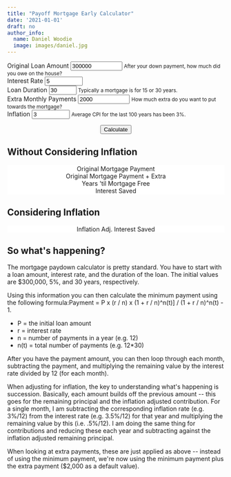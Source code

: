 ```yaml
---
title: "Payoff Mortgage Early Calculator"
date: '2021-01-01'
draft: no
author_info:
  name: Daniel Woodie
  image: images/daniel.jpg
---
```



<script src="https://unpkg.com/intersection-observer"></script>
<script src="https://unpkg.com/scrollama"></script>
<script src="https://d3js.org/d3.v6.js"></script>
<script src=//cdnjs.cloudflare.com/ajax/libs/seedrandom/2.3.10/seedrandom.min.js></script>

<!-- Ezoic - under_page_title - under_page_title -->
<div id="ezoic-pub-ad-placeholder-105"> </div>
<!-- End Ezoic - under_page_title - under_page_title -->


<main>
<form>
  <div class="container">
    <div class="row">
      <div class="form-group col-sm-3">
        <label for="original_loan_amount">Original Loan Amount</label>
        <input type="number" class="form-control" id="original_loan_amount" aria-describedby="original_loan_amount_help" value="300000" min="0" max="1000000000">
        <small id="original_loan_amount_help" class="form-text text-muted">After your down payment, how much did you owe on the house?</small>
      </div>
      <div class="form-group col-sm-2">
        <label for="interest_rate">Interest Rate</label>
        <input type="number" class="form-control" id="interest_rate" aria-describedby="annual_expenses_help" value="5" min=".01" max="100" step=".01">
      </div>
      <div class="form-group col-sm-2">
        <label for="loan_duration">Loan Duration</label>
        <input type="number" class="form-control" id="loan_duration" aria-describedby="loan_duration" value="30" min="2" max="100">
        <small id="loan_duration_help" class="form-text text-muted">Typically a mortgage is for 15 or 30 years.</small>
      </div>
      <div class="form-group col-sm-3">
        <label for="extra_payments">Extra Monthly Payments</label>
        <input type="number" class="form-control" id="extra_payments" aria-describedby="extra_payments" value="2000" min="1" max="1000000000">
        <small id="extra_payments_help" class="form-text text-muted">How much extra do you want to put towards the mortgage?</small>
      </div>
      <div class="form-group col-sm-2">
        <label for="inflation_rate">Inflation</label>
        <input type="number" class="form-control" id="inflation_rate" aria-describedby="inflation_rate_help" value="3" min="0.01" max="100" step=".01">
        <small id="inflation_rate_help" class="form-text text-muted">Average CPI for the last 100 years has been 3%.</small>
      </div>
    </div>
  </div>
</form>

<section id="scrolly3">
    <div class="btn-holder">
    <button class="btn btn-primary vis-btn" onclick="runmortgagepayoff()">Calculate</button>
    </div>
    <figure>
      <div id="random_walk"></div>
    </figure>
</section>
<section>
<h2>Without Considering Inflation</h2>
  <figure>
    <div class="container">
        <div class="row">
          <div class="col-sm counter-header">Original Mortgage Payment
            <div id="original_mortgage_payment"></div>
          </div>
          <div class="col-sm counter-header">Original Mortgage Payment + Extra
            <div id="total_mortgage_payment"></div>
          </div>
          <div class="col-sm counter-header">Years 'til Mortgage Free
            <div id="no_years_to_payoff"></div>
          </div>
          <div class="col-sm counter-header">Interest Saved
            <div id="amt_of_interest_saved"></div>
          </div>
        </div>
      </div>
  </figure>
<h2>Considering Inflation</h2>
  <figure>
    <div class="container">
        <div class="row">
          <div class="col-sm counter-header">Inflation Adj. Interest Saved
            <div id="infl_adj_amt_of_interest_saved"></div>
          </div>
        </div>
      </div>
  </figure>

</section>



## So what's happening?

The mortgage paydown calculator is pretty standard. You have to start with a loan amount, interest rate, and the duration of the loan. The initial values are $300,000, 5%, and 30 years, respectively.

Using this information you can then calculate the minimum payment using the following formula:Payment = P x (r / n) x (1 + r / n)^n(t)] / (1 + r / n)^n(t) - 1.

- P = the initial loan amount
- r = interest rate
- n = number of payments in a year (e.g. 12)
- n(t) = total number of payments (e.g. 12*30)

After you have the payment amount, you can then loop through each month, subtracting the payment, and multiplying the remaining value by the interest rate divided by 12 (for each month). 

When adjusting for inflation, the key to understanding what's happening is succession. Basically, each amount builds off the previous amount -- this goes for the remaining principal and the inflation adjusted contribution. For a single month, I am subtracting the corresponding inflation rate (e.g. 3%/12) from the interest rate (e.g. 3.5%/12) for that year and multiplying the remaining value by this (i.e. .5%/12). I am doing the same thing for contributions and reducing these each year and subtracting against the inflation adjusted remaining principal.

When looking at extra payments, these are just applied as above -- instead of using the minimum payment, we're now using the minimum payment plus the extra payment ($2,000 as a default value).

<section>


</section>
  
</main>


<style>

  #scrolly1, #scrolly2 {
    position: relative;
    background-color: #ffffff;
    padding: 1rem;
  }

  article {
    position: relative;
    padding: 0;
    max-width: 20rem;
    margin: 0 auto;
  }
  figure {
    position: -webkit-sticky;
    position: sticky;
    left: 0;
    width: 100%;
    margin: 0;
    -webkit-transform: translate3d(0, 0, 0);
    -moz-transform: translate3d(0, 0, 0);
    transform: translate3d(0, 0, 0);
    background-color: #fff;
    -webkit-transform:translateZ(0px);
    -moz-transform:translateZ(0px);
    -o-transform:translateZ(0px);
    transform:translateZ(0px);
    z-index:0;
  }
  
  figure p {
    text-align: center;
    padding: 1rem;
    position: absolute;
    top: 50%;
    left: 50%;
    -moz-transform: translate(-50%, -50%);
    -webkit-transform: translate(-50%, -50%);
    transform: translate(-50%, -50%);
    -webkit-transform:translateZ(0px);
    -moz-transform:translateZ(0px);
    -o-transform:translateZ(0px);
    transform:translateZ(0px);
    z-index:0;
    font-size: 8rem;
    font-weight: 900;
    color: #fff;
  }
  .step {
    position: relative;
    margin: 0 auto 2rem auto;
    color: #000000;
    background-color: #fff;
    border: 1px solid;
    box-shadow: 2px 5px 2px 2px #888888;
    text-align: center;
    -webkit-transform:translateZ(0px);
    -moz-transform:translateZ(1000px);
    -o-transform:translateZ(1000px);
    transform:translateZ(1000px);
    z-index:1000;
  }
  .step:last-child {
    margin-bottom: 80vh;
  }
  .step.is-active p {
    background-color: #3CB371;
    color: #fff;
  }
  .step p {
    text-align: center;
    padding: 1rem;
    font-size: 1.5rem;
    background-color: #d5d5d5;
    color: #fff;
  }
  .step div {
    padding-left: .5rem;
    padding-right: .5rem;
  }
  
  
  .btn-holder {
    text-align: center;
  }
  
  
  .overlay {
        fill: none;
        pointer-events: all;
    }

    .focus circle {
        fill: steelblue;
    }

    .tooltip {
        width: 150px;
        padding: 4px 10px;
        border: 1px solid #aaa;
        border-radius: 4px;
        box-shadow: 2px 2px 4px rgba(0,0,0,0.3);
        position: absolute;
        background-color: white;
        font-size: 14px;
        pointer-events: none;
        -webkit-transition: all 0.25s;
        -moz-transition: all 0.25s;
        -ms-transition: all 0.25s;
        -o-transition: all 0.25s;
        transition: all 0.25s;
        opacity: 1 !important;
    }

    .tooltip div {
        margin: 3px 0;
    }

    .tooltip-date, .tooltip-likes {
        font-weight: bold;
    }
    
    .counter-header {
      text-align:center;
    }
    
    #original_mortgage_payment, #total_mortgage_payment, #no_years_to_payoff, #amt_of_interest_saved, #infl_adj_amt_of_interest_saved {
      font-size: 40px;
    }

</style>



<script>

  
  // Calls for the final visualization
  // kick things off
  // set the dimensions and margins of the graph
  const margin_rw = {top: 10, right: 30, bottom: 30, left: 75},
    parentDivmd_rw = document.getElementById("random_walk");
    width_rw = parentDivmd_rw.clientWidth - margin_rw.left - margin_rw.right;
    height_rw = 400;
  
  const x_rw = d3.scaleLinear().range([0,width_rw]);
  const xAxis_rw = d3.axisBottom().scale(x_rw);
  
  const y_rw = d3.scaleLinear().range([height_rw, 0]);
    const yAxis_rw = d3.axisLeft().scale(y_rw);
  
  // append the svg object to the body of the page
  const svg_rw = d3.select("#random_walk")
    .append("svg")
      .attr("width", width_rw + margin_rw.left + margin_rw.right)
      .attr("height", height_rw + margin_rw.top + margin_rw.bottom)
    .append("g")
      .attr("transform", `translate(${margin_rw.left},${margin_rw.top})`);
  
  // text label for the y axis
  svg_rw.append("text")
      .attr("transform", "rotate(-90)")
      .attr("y", 0 - margin_rw.left)
      .attr("x",0 - (height_rw / 2))
      .attr("dy", "1em")
      .style("text-anchor", "middle")
      .text("Remaining Loan Amount in Dollars");
  
  // text label for the x axis
  svg_rw.append("text")             
      .attr("transform",
            "translate(" + (width_rw/2) + " ," + 
                           (height_rw + margin_rw.top + 20) + ")")
      .style("text-anchor", "middle")
      .text("Years");
  
  var legend_keys = ["Standard Paydown", "Inflation Adj. Standard", "With Extra Payments", "Inflation Adj. With Extra"];
    graph_colors = ["#003f5c", "#3CB371", "#a5a5a5", "#d5d5d5"];

  var lineLegend = svg_rw.selectAll(".lineLegend").data(legend_keys)
      .enter().append("g")
      .attr("class","lineLegend")
      .attr("transform", function (d,i) {
              return "translate(" + (width_rw/1.2 - margin_rw.right - margin_rw.left) + "," + (i*20)+")";
          });
  
  lineLegend.append("text").text(function (d) {return d;})
      .attr("transform", "translate(15,9)"); //align texts with boxes
  
  lineLegend.append("rect")
      .attr("fill", function (d, i) {return graph_colors[i]; })
      .attr("width", 10).attr("height", 10);
  

    
  
  function runmortgagepayoff(numsims) {
    
    // Remove everything from the last run
    svg_rw
      .selectAll(".loan_amount_paydown_line")
      .remove();
    svg_rw
      .selectAll(".extra_loan_amount_paydown_line")
      .remove();
    svg_rw
      .selectAll(".infl_loan_amount_paydown_line")
      .remove();
    svg_rw
      .selectAll(".infl_extra_loan_amount_paydown_line")
      .remove();
      
    // Instantiate inputs
    // ids: original_loan_amount, interest_rate, loan_duration, extra_payments
    var original_loan_amount = Number(document.getElementById('original_loan_amount').value);
      interest_rate = Math.round( (Number(document.getElementById('interest_rate').value) / 100) * 10000) / 10000;
      inflation_rate = Math.round( (Number(document.getElementById('inflation_rate').value) / 100) * 10000) / 10000;
      monthly_interest_rate = interest_rate / 12;
      monthly_inflation_rate = inflation_rate / 12;
      loan_duration = Number(document.getElementById('loan_duration').value);
      no_of_payments = loan_duration * 12;
      monthly_payment = Math.round(((original_loan_amount*monthly_interest_rate) * ((1+monthly_interest_rate) ** no_of_payments) ) / ( ((1+monthly_interest_rate) ** (no_of_payments))-1)*100) / 100;
      extra_payment = Number(document.getElementById('extra_payments').value);
      total_mortgage_payment = Math.round( (monthly_payment + extra_payment) * 100) / 100;
      standard_payoff = [];
      extra_payoff = [];
      new_no_years_to_payoff = [];
      amt_of_interest_saved = [];

    loan_amount_paydown = [{ser1: 0, ser2: original_loan_amount, ser3: 0}];
    extra_loan_amount_paydown = [{ser1: 0, ser2: original_loan_amount, ser3: 0}];
    infl_loan_amount_paydown = [{ser1: 0, ser2: original_loan_amount, ser3: 0, ser4: monthly_payment}];
    infl_extra_loan_amount_paydown = [{ser1: 0, ser2: original_loan_amount, ser3: 0, ser4: total_mortgage_payment}];
    
    for (let i = 1; i <= no_of_payments; i++) {
      
      // if it's the last iteration do something different
      if (i == (no_of_payments)) {

        infl_adj_payment = Math.round( (infl_loan_amount_paydown[i-1].ser2) * 100) / 100;
        
        loan_amount_paydown[i] = {ser1: Math.round(i/12 * 100) / 100, 
                                ser2: Math.round( ((loan_amount_paydown[i-1].ser2 * (1 + monthly_interest_rate) ) - monthly_payment) * 100) / 100, 
                                ser3: Math.round( (loan_amount_paydown[i-1].ser3 + monthly_payment) * 100) / 100};
                                
        infl_loan_amount_paydown[i] = {ser1: Math.round(i/12 * 100) / 100, 
                                     ser2: Math.round(((infl_loan_amount_paydown[i-1].ser2 * (1 + monthly_interest_rate - monthly_inflation_rate)) - (infl_adj_payment)) * 100) / 100, 
                                     ser3: Math.round( (infl_loan_amount_paydown[i-1].ser3 + (infl_adj_payment)) * 100) / 100,
                                     ser4: infl_adj_payment};

      } else {
      
        infl_adj_payment = Math.round( (infl_loan_amount_paydown[i-1].ser4 * (1 - monthly_inflation_rate)) * 100) / 100;

        loan_amount_paydown[i] = {ser1: Math.round(i/12 * 100) / 100, 
                                ser2: Math.round( ((loan_amount_paydown[i-1].ser2 * (1 + monthly_interest_rate) ) - monthly_payment) * 100) / 100, 
                                ser3: Math.round( (loan_amount_paydown[i-1].ser3 + monthly_payment) * 100) / 100};
                                
        infl_loan_amount_paydown[i] = {ser1: Math.round(i/12 * 100) / 100, 
                                     ser2: Math.round(((infl_loan_amount_paydown[i-1].ser2 * (1 + monthly_interest_rate - monthly_inflation_rate)) - (infl_adj_payment)) * 100) / 100, 
                                     ser3: Math.round( (infl_loan_amount_paydown[i-1].ser3 + (infl_adj_payment)) * 100) / 100,
                                     ser4: infl_adj_payment};
      
      }
      
      
                                
      if (extra_loan_amount_paydown[extra_loan_amount_paydown.length - 1].ser2 > 0) {
      
        extra_new_amount = Math.round( ((extra_loan_amount_paydown[i-1].ser2 * (1 + monthly_interest_rate) ) - (total_mortgage_payment)) * 100) / 100;
        infl_total_payment = Math.round( (infl_extra_loan_amount_paydown[i-1].ser4 * (1 - monthly_inflation_rate)) * 100) / 100;
        infl_extra_new_amount = Math.round( ((infl_extra_loan_amount_paydown[i-1].ser2 * (1 + monthly_interest_rate - monthly_inflation_rate)) - (infl_total_payment)) * 100) / 100;
        
        if (extra_new_amount > 0) {
        
          extra_loan_amount_paydown[i] = {ser1: Math.round(i/12 * 100) / 100, 
                                          ser2: extra_new_amount, 
                                          ser3: Math.round((extra_loan_amount_paydown[i-1].ser3 + total_mortgage_payment)*100) / 100};
                                          
          infl_extra_loan_amount_paydown[i] = {ser1: Math.round(i/12 * 100) / 100, 
                                               ser2: infl_extra_new_amount, 
                                               ser3: Math.round((infl_extra_loan_amount_paydown[i-1].ser3 + infl_total_payment)*100) / 100,
                                               ser4: infl_total_payment};
        
        } else {
        
          extra_loan_amount_paydown[i] = {ser1: Math.round(i/12 * 100) / 100, 
                                          ser2: 0, 
                                          ser3: Math.round( (extra_loan_amount_paydown[i-1].ser3 + extra_loan_amount_paydown[i-1].ser2) * 100) / 100};
          
          infl_extra_loan_amount_paydown[i] = {ser1: Math.round(i/12 * 100) / 100, 
                                               ser2: 0, 
                                               ser3: Math.round((infl_extra_loan_amount_paydown[i-1].ser3 + infl_extra_loan_amount_paydown[i-1].ser2)*100) / 100,
                                               ser4: infl_total_payment}
        
        }
      }
    
    };
    
    var amount_saved = Math.round( (d3.max(loan_amount_paydown, d => d.ser3) - d3.max(extra_loan_amount_paydown, d => d.ser3)) * 100)/100;
      infl_amount_saved = Math.round( (infl_loan_amount_paydown[infl_loan_amount_paydown.length - 1].ser3 - infl_extra_loan_amount_paydown[infl_extra_loan_amount_paydown.length - 1].ser3) * 100)/100;
      new_years = Math.round( (d3.max(extra_loan_amount_paydown, d => d.ser1)) * 10) / 10;
      

      
    update_counts("original_mortgage_payment", monthly_payment - 100, monthly_payment, false);
    update_counts("total_mortgage_payment", total_mortgage_payment - 100, total_mortgage_payment, false);
    update_counts("no_years_to_payoff", 0, new_years, true);
    update_counts("amt_of_interest_saved", amount_saved - 100, amount_saved, false);
    if (infl_amount_saved > 1) {
    
      update_counts("infl_adj_amt_of_interest_saved", infl_amount_saved - 1, infl_amount_saved, false);
    
    } else {
      update_counts("infl_adj_amt_of_interest_saved", infl_amount_saved + 1, infl_amount_saved, false);
    
    }
    

    // Draw the outline of the graph
    // Initialise a X axis:
    svg_rw.append("g")
      .attr("transform", `translate(0, ${height_rw})`)
      .attr("class","myXaxis_rw");
      
    // Create the X axis:
    x_rw.domain([0, loan_duration + 1]);
    svg_rw.selectAll(".myXaxis_rw")
      .call(xAxis_rw);
    
    const xScale_rw = d3
      .scaleLinear()
      .range([0, width_rw])
      .domain([0, loan_duration + 1]);
    
    // Initialize an Y axis
    svg_rw.append("g")
      .attr("class","myYaxis_rw");

    // create the Y axis
    y_rw.domain([0, original_loan_amount*1.1]);
    svg_rw.selectAll(".myYaxis_rw")
      .transition()
      .duration(1000)
      .call(yAxis_rw);
      
    // Create scales
    const yScale_rw = d3
      .scaleLinear()
      .range([height_rw, 0])
      .domain([0, original_loan_amount*1.1]);

    const line_rw = d3
               .line()
               .x(d => xScale_rw(d.ser1))
               .y(d => yScale_rw(d.ser2));

    // Add path
    const fire_number_rw = svg_rw
      .append("path")
      .datum(loan_amount_paydown)
      .attr("class", "loan_amount_paydown_line")
      .attr("fill", "none")
      .attr("stroke", "#003f5c")
      .attr("stroke-linejoin", "round")
      .attr("stroke-linecap", "round")
      .attr("stroke-width", 3)
      .attr("d", line_rw);
      
    const fire_numberLength_rw = fire_number_rw.node().getTotalLength();
    
    const fire_numberPath_rw = d3
      .transition()
      .ease(d3.easeSin)
      .duration(2000);
      
    fire_number_rw
      .attr("stroke-dashoffset", fire_numberLength_rw)
      .attr("stroke-dasharray", fire_numberLength_rw)
      .transition(fire_numberPath_rw)
      .attr("stroke-dashoffset", 0);
      
      
    const infl_fire_number_rw = svg_rw
      .append("path")
      .datum(infl_loan_amount_paydown)
      .attr("class", "infl_loan_amount_paydown_line")
      .attr("fill", "none")
      .attr("stroke", "#3CB371")
      .attr("stroke-linejoin", "round")
      .attr("stroke-linecap", "round")
      .attr("stroke-width", 3)
      .attr("d", line_rw);
      
    const infl_fire_numberLength_rw = infl_fire_number_rw.node().getTotalLength();
    
    const infl_fire_numberPath_rw = d3
      .transition()
      .delay(2000)
      .ease(d3.easeSin)
      .duration(2000);
      
    infl_fire_number_rw
      .attr("stroke-dashoffset", infl_fire_numberLength_rw)
      .attr("stroke-dasharray", infl_fire_numberLength_rw)
      .transition(infl_fire_numberPath_rw)
      .attr("stroke-dashoffset", 0);
      
    
    // Add path
    const extra_fire_number_rw = svg_rw
      .append("path")
      .datum(extra_loan_amount_paydown)
      .attr("class", "extra_loan_amount_paydown_line")
      .attr("fill", "none")
      .attr("stroke", "#a5a5a5")
      .attr("stroke-linejoin", "round")
      .attr("stroke-linecap", "round")
      .attr("stroke-width", 3)
      .attr("d", line_rw);
      
    const extra_fire_numberLength_rw = extra_fire_number_rw.node().getTotalLength();
    
    const extra_fire_numberPath_rw = d3
      .transition()
      .delay(4000)
      .ease(d3.easeSin)
      .duration(2000);
      
    extra_fire_number_rw
      .attr("stroke-dashoffset", extra_fire_numberLength_rw)
      .attr("stroke-dasharray", extra_fire_numberLength_rw)
      .transition(extra_fire_numberPath_rw)
      .attr("stroke-dashoffset", 0);
      
      
      
    const infl_extra_fire_number_rw = svg_rw
      .append("path")
      .datum(infl_extra_loan_amount_paydown)
      .attr("class", "infl_extra_loan_amount_paydown_line")
      .attr("fill", "none")
      .attr("stroke", "#d5d5d5")
      .attr("stroke-linejoin", "round")
      .attr("stroke-linecap", "round")
      .attr("stroke-width", 3)
      .attr("d", line_rw);
      
    const infl_extra_fire_numberLength_rw = infl_extra_fire_number_rw.node().getTotalLength();
    
    const infl_extra_fire_numberPath_rw = d3
      .transition()
      .delay(6000)
      .ease(d3.easeSin)
      .duration(2000);
      
    infl_extra_fire_number_rw
      .attr("stroke-dashoffset", infl_extra_fire_numberLength_rw)
      .attr("stroke-dasharray", infl_extra_fire_numberLength_rw)
      .transition(infl_extra_fire_numberPath_rw)
      .attr("stroke-dashoffset", 0);
  
  };
  
  // parse the date / time
  var bisectX = d3.bisector(function(d) { return d.ser1; }).left;
  
  function numberWithCommas(x) {
      return x.toString().replace(/\B(?=(\d{3})+(?!\d))/g, ",");
  }
  
  function update_counts(id, startamount, uptoamount, digits) {
    if (digits == true) {
      if (uptoamount > 0) {
        var counts=setInterval(updated);
        var upto=startamount;
        function updated(){
            var count= document.getElementById(id);
            upto += 1;
            count.innerHTML=numberWithCommas(upto/10);
            if(upto>=uptoamount*10)
            {
                clearInterval(counts);
            }
        }
      } else {
        // var count= document.getElementById(id);
        // count.innerHTML=numberWithCommas(uptoamount);
        var counts=setInterval(updated);
        var upto=100;
        function updated(){
            var count= document.getElementById(id);
            upto -= 1;
            count.innerHTML=numberWithCommas(upto/10);
            if(upto>=uptoamount*10)
            {
                clearInterval(counts);
            }
        }
      }
    } else {
      if (uptoamount > 0) {
        var counts=setInterval(updated);
        var upto=startamount;
        function updated(){
            var count= document.getElementById(id);
            count.innerHTML=numberWithCommas(++upto);
            if(upto===uptoamount)
            {
                clearInterval(counts);
            }
        }
      } else {
        // var count= document.getElementById(id);
        // count.innerHTML=numberWithCommas(uptoamount);
        var counts=setInterval(updated);
        var upto=startamount;
        function updated(){
            var count= document.getElementById(id);
            count.innerHTML=numberWithCommas(--upto);
            if(upto===uptoamount)
            {
                clearInterval(counts);
            }
        }
      }
    
    }
  }
  
  runmortgagepayoff();


</script>

<!-- Ezoic - bottom_of_page - bottom_of_page -->
<div id="ezoic-pub-ad-placeholder-101"> </div>
<!-- End Ezoic - bottom_of_page - bottom_of_page -->
